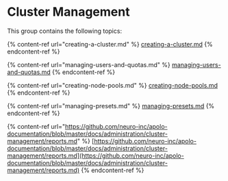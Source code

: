 # Cluster Management

This group contains the following topics:

{% content-ref url="creating-a-cluster.md" %}
[creating-a-cluster.md](creating-a-cluster.md)
{% endcontent-ref %}

{% content-ref url="managing-users-and-quotas.md" %}
[managing-users-and-quotas.md](managing-users-and-quotas.md)
{% endcontent-ref %}

{% content-ref url="creating-node-pools.md" %}
[creating-node-pools.md](creating-node-pools.md)
{% endcontent-ref %}

{% content-ref url="managing-presets.md" %}
[managing-presets.md](managing-presets.md)
{% endcontent-ref %}

{% content-ref url="https://github.com/neuro-inc/apolo-documentation/blob/master/docs/administration/cluster-management/reports.md" %}
[https://github.com/neuro-inc/apolo-documentation/blob/master/docs/administration/cluster-management/reports.md](https://github.com/neuro-inc/apolo-documentation/blob/master/docs/administration/cluster-management/reports.md)
{% endcontent-ref %}
